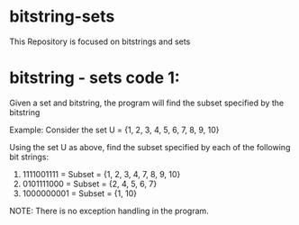 # bitstring-sets
This Repository is focused on bitstrings and sets 


# bitstring - sets code 1:
Given a set and bitstring, the program will find the subset specified by the bitstring

Example:
Consider the set U = {1, 2, 3, 4, 5, 6, 7, 8, 9, 10}

Using the set U as above, find the subset specified by each
of the following bit strings:
1. 1111001111 = Subset = {1, 2, 3, 4, 7, 8, 9, 10}
2. 0101111000 = Subset = {2, 4, 5, 6, 7}
3. 1000000001 = Subset = {1, 10}

NOTE: There is no exception handling in the program.
